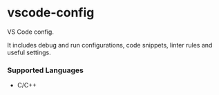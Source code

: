 # vscode-config

VS Code config.

It includes debug and run configurations, code snippets, linter rules and useful settings.

### Supported Languages

- C/C++
